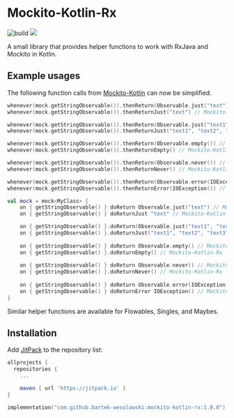 Mockito-Kotlin-Rx
===================

![build](https://github.com/bartek-wesolowski/mockito-kotlin-rx/actions/workflows/build.yml/badge.svg)
[![](https://jitpack.io/v/bartek-wesolowski/mockito-kotlin-rx.svg)](https://jitpack.io/#bartek-wesolowski/mockito-kotlin-rx)

A small library that provides helper functions to work with RxJava and Mockito in Kotlin.

Example usages
--------
The following function calls from [Mockito-Kotlin][mockito-kotlin] can now be simplified.
```kotlin
whenever(mock.getStringObservable()).thenReturn(Observable.just("text")) // Mockito-Kotlin
whenever(mock.getStringObservable()).thenReturnJust("text") // Mockito-Kotlin-Rx

whenever(mock.getStringObservable()).thenReturn(Observable.just("text1", "text2", "text3")) // Mockito-Kotlin
whenever(mock.getStringObservable()).thenReturnJust("text1", "text2", "text3") // Mockito-Kotlin-Rx

whenever(mock.getStringObservable()).thenReturn(Observable.empty()) // Mockito-Kotlin
whenever(mock.getStringObservable()).thenReturnEmpty() // Mockito-Kotlin-Rx

whenever(mock.getStringObservable()).thenReturn(Observable.never()) // Mockito-Kotlin
whenever(mock.getStringObservable()).thenReturnNever() // Mockito-Kotlin-Rx

whenever(mock.getStringObservable()).thenReturn(Observable.error(IOException())) // Mockito-Kotlin
whenever(mock.getStringObservable()).thenReturnError(IOException()) // Mockito-Kotlin-Rx

val mock = mock<MyClass> {
    on { getStringObservable() } doReturn Observable.just("text") // Mockito-Kotlin
    on { getStringObservable() } doReturnJust "text" // Mockito-Kotlin-Rx

    on { getStringObservable() }.doReturn(Observable.just("text1", "text2", "text3")) // Mockito-Kotlin
    on { getStringObservable() }.doReturnJust("text1", "text2", "text3") // Mockito-Kotlin-Rx
    
    on { getStringObservable() } doReturn Observable.empty() // Mockito-Kotlin
    on { getStringObservable() }.doReturnEmpty() // Mockito-Kotlin-Rx
    
    on { getStringObservable() } doReturn Observable.never() // Mockito-Kotlin
    on { getStringObservable() }.doReturnNever() // Mockito-Kotlin-Rx
    
    on { getStringObservable() } doReturn Observable.error(IOException()) // Mockito-Kotlin
    on { getStringObservable() } doReturnError IOException() // Mockito-Kotlin-Rx
}
```
Similar helper functions are available for Flowables, Singles, and Maybes.

Installation
--------
Add [JitPack][jitpack] to the repository list:

```groovy
allprojects {
  repositories {
    ...

    maven { url 'https://jitpack.io' }
}
```

```kotlin
implementation("com.github.bartek-wesolowski:mockito-kotlin-rx:1.0.0")
```

[mockito-kotlin]: https://github.com/mockito/mockito-kotlin
[jitpack]: https://jitpack.io/#bartek-wesolowski/customizable-okhttp-logging-interceptor
